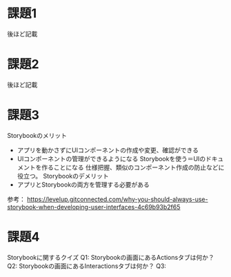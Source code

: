 # 課題1
後ほど記載

# 課題2
後ほど記載

# 課題3
Storybookのメリット
- アプリを動かさずにUIコンポーネントの作成や変更、確認ができる
- UIコンポーネントの管理ができるようになる
Storybookを使う＝UIのドキュメントを作ることになる
仕様把握、類似のコンポーネント作成の防止などに役立つ。
Storybookのデメリット
- アプリとStorybookの両方を管理する必要がある

参考：
https://levelup.gitconnected.com/why-you-should-always-use-storybook-when-developing-user-interfaces-4c69b93b2f65

# 課題4
Storybookに関するクイズ
Q1: Storybookの画面にあるActionsタブは何か？
Q2: Storybookの画面にあるInteractionsタブは何か？
Q3: 
